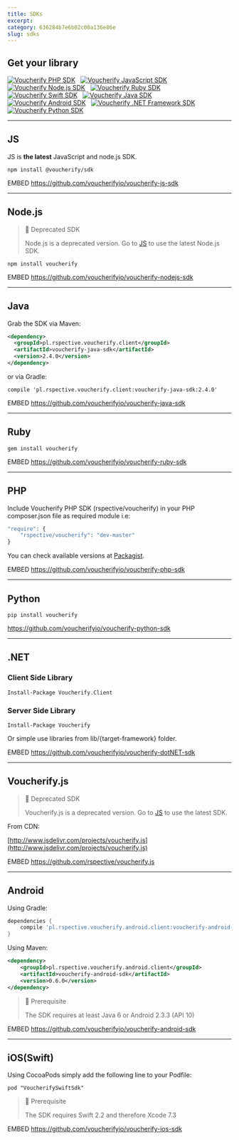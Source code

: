 ```yaml
---
title: SDKs
excerpt: 
category: 636284b7e6b02c00a136e86e
slug: sdks
---
```


## Get your library

[![Voucherify PHP SDK](../../svg/php.svg)](https://github.com/rspective/voucherify-php-sdk)&nbsp;&nbsp;
[![Voucherify JavaScript SDK](../../svg/javascript.svg)](https://github.com/rspective/voucherify.js)&nbsp;&nbsp;
[![Voucherify Node.js SDK](../../svg/nodejs.svg)](https://github.com/rspective/voucherify-nodejs-sdk)&nbsp;&nbsp;
[![Voucherify Ruby SDK](../../svg/ruby.svg)](https://github.com/rspective/voucherify-ruby-sdk)&nbsp;&nbsp;
[![Voucherify Swift SDK](../../svg/ios.svg)](https://github.com/voucherifyio/voucherify-ios-sdk)&nbsp;&nbsp;
[![Voucherify Java SDK](../../svg/java.svg)](https://github.com/rspective/voucherify-java-sdk)&nbsp;&nbsp;
[![Voucherify Android SDK](../../svg/android.svg)](https://github.com/rspective/voucherify-android-sdk)&nbsp;&nbsp;
[![Voucherify .NET Framework SDK](../../svg/dotNet.svg)](https://github.com/voucherifyio/voucherify-dotNET-sdk)&nbsp;&nbsp;
[![Voucherify Python SDK](../../svg/python.svg)](https://github.com/voucherifyio/voucherify-python-sdk)

---
## JS

JS is **the latest** JavaScript and node.js SDK.

```shell Shell
npm install @voucherify/sdk
```

EMBED
https://github.com/voucherifyio/voucherify-js-sdk

---
## Node.js

> :construction: Deprecated SDK
> 
> Node.js is a deprecated version. Go to [JS](https://docs.voucherify.io/docs/sdks#js) to use the latest Node.js SDK.

```shell Shell
npm install voucherify
```

EMBED
https://github.com/voucherifyio/voucherify-nodejs-sdk

---
## Java

Grab the SDK via Maven:

```xml XML
<dependency>
  <groupId>pl.rspective.voucherify.client</groupId>
  <artifactId>voucherify-java-sdk</artifactId>
  <version>2.4.0</version>
</dependency>
```

or via Gradle:

`compile 'pl.rspective.voucherify.client:voucherify-java-sdk:2.4.0'`

EMBED
https://github.com/voucherifyio/voucherify-java-sdk

---
## Ruby

```shell Shell
gem install voucherify
```

EMBED
https://github.com/voucherifyio/voucherify-ruby-sdk

---
## PHP 

Include Voucherify PHP SDK (rspective/voucherify) in your PHP composer.json file as required module i.e:

```php
"require": {
    "rspective/voucherify": "dev-master"
}
```

You can check available versions at [Packagist](https://packagist.org/packages/rspective/voucherify).

EMBED
https://github.com/voucherifyio/voucherify-php-sdk

---
## Python

```shell Shell
pip install voucherify
```
https://github.com/voucherifyio/voucherify-python-sdk

---
## .NET

### Client Side Library 

```shell Shell
Install-Package Voucherify.Client
```

### Server Side Library 

```shell Shell
Install-Package Voucherify
```

Or simple use libraries from lib/{target-framework} folder.

EMBED
https://github.com/voucherifyio/voucherify-dotNET-sdk

---
## Voucherify.js

> :construction: Deprecated SDK
> 
> Voucherify.js is a deprecated version. Go to [JS](https://docs.voucherify.io/docs/sdks#js) to use the latest SDK.

From CDN:

[http://www.jsdelivr.com/projects/voucherify.js](http://www.jsdelivr.com/projects/voucherify.js) 

EMBED
https://github.com/rspective/voucherify.js

---
## Android

Using Gradle:

```groovy Groovy
dependencies {
    compile 'pl.rspective.voucherify.android.client:voucherify-android-sdk:0.6.0'
}
```

Using Maven:

```xml XML
<dependency>
    <groupId>pl.rspective.voucherify.android.client</groupId>
    <artifactId>voucherify-android-sdk</artifactId>
    <version>0.6.0</version>
</dependency>
```

> :blue_book: Prerequisite
> 
> The SDK requires at least Java 6 or Android 2.3.3 (API 10)

EMBED
https://github.com/voucherifyio/voucherify-android-sdk

---
## iOS(Swift)

Using CocoaPods simply add the following line to your Podfile:

```shell Shell
pod "VoucherifySwiftSdk"
```

> :blue_book: Prerequisite
> 
> The SDK requires Swift 2.2 and therefore Xcode 7.3

EMBED
https://github.com/voucherifyio/voucherify-ios-sdk
